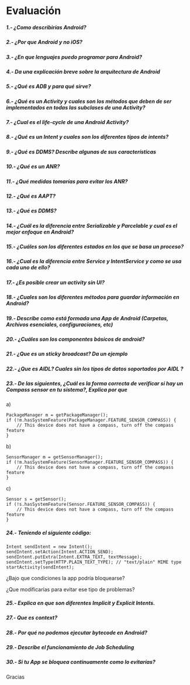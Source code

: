 
# Evaluación



##### 1.- ¿Como describirías Android?
##### 2.- ¿Por que Android y no iOS?
##### 3.- ¿En que lenguajes puedo programar para Android?
##### 4.- Da una explicación breve sobre la arquitectura de Android
##### 5.- ¿Qué es ADB y para qué sirve?
##### 6.- ¿Qué es un Activity  y cuales son los métodos que deben de ser implementados en todas las subclases de una Activity?
##### 7.- ¿Cual es el life-cycle de una Android Activity?
##### 8.- ¿Qué es un Intent y cuales son los diferentes tipos de intents?
##### 9.- ¿Qué es DDMS? Describe algunas de sus características
##### 10.- ¿Qué es un ANR?
##### 11.- ¿Qué medidas tomarías para evitar los ANR?
##### 12.- ¿Qué es AAPT?
##### 13.- ¿Qué es DDMS?
##### 14.- ¿Cuál es la diferencia entre Serializable y Parcelable y cual es el mejor enfoque en Android?
##### 15.- ¿Cuáles son los diferentes estados en los que se basa un proceso?
##### 16.- ¿Cual es la diferencia entre Service y IntentService y como se usa cada uno de ello?
##### 17.- ¿Es posible crear un activity sin UI?
##### 18.- ¿Cuales son los diferentes métodos para guardar información en Android?
##### 19.- Describe como está formada una App de Android (Carpetas, Archivos esenciales, configuraciones, etc)
##### 20.- ¿Cuáles son los componentes básicos de android?
##### 21.- ¿Que es un sticky broadcast? Da un ejemplo
##### 22.- ¿Que es AIDL? Cuales sin los tipos de datos soportados por AIDL ?
##### 23.- De las siguientes, ¿Cuál es la forma correcta de verificar si hay un Compass sensor en tu sistema?, Explica por que
a)
```
PackageManager m = getPackageManager();
if (!m.hasSystemFeature(PackageManager.FEATURE_SENSOR_COMPASS)) {
    // This device does not have a compass, turn off the compass feature
}
```

b)
```
SensorManager m = getSensorManager();
if (!m.hasSystemFeature(SensorManager.FEATURE_SENSOR_COMPASS)) {
    // This device does not have a compass, turn off the compass feature
}
```

c)
```
Sensor s = getSensor();
if (!s.hasSystemFeature(Sensor.FEATURE_SENSOR_COMPASS)) {
    // This device does not have a compass, turn off the compass feature
}
```
##### 24.-  Teniendo el siguiente código:
```
Intent sendIntent = new Intent();
sendIntent.setAction(Intent.ACTION_SEND);
sendIntent.putExtra(Intent.EXTRA_TEXT, textMessage);
sendIntent.setType(HTTP.PLAIN_TEXT_TYPE); // "text/plain" MIME type
startActivity(sendIntent);

```
¿Bajo que condiciones la app podría bloquearse?

¿Que modificarías para evitar ese tipo de problemas?

##### 25.- Explica en que son diferentes Implicit y Explicit Intents.
##### 27.- Que es context?
##### 28.- Por qué no podemos ejecutar bytecode en Android?
##### 29.- Describe el funcionamiento de Job Scheduling
##### 30.- Si tu App se bloquea continuamente como lo evitarías?

Gracias
